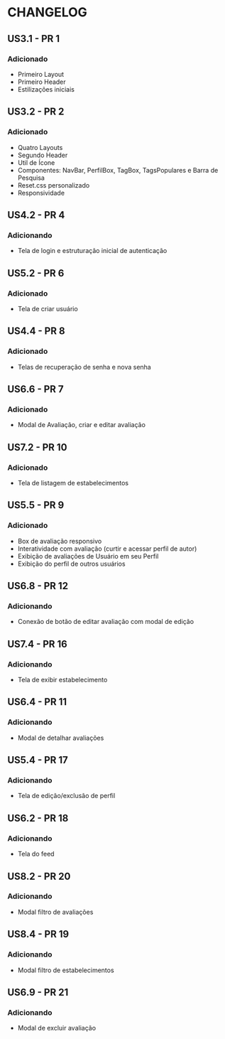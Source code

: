 # CHANGELOG

## US3.1 - PR 1

### Adicionado

- Primeiro Layout
- Primeiro Header
- Estilizações iniciais

## US3.2 - PR 2

### Adicionado

- Quatro Layouts
- Segundo Header
- Util de Ícone
- Componentes: NavBar, PerfilBox, TagBox, TagsPopulares e Barra de Pesquisa
- Reset.css personalizado
- Responsividade

## US4.2 - PR 4

### Adicionando

- Tela de login e estruturação inicial de autenticação

## US5.2 - PR 6

### Adicionado

- Tela de criar usuário

## US4.4 - PR 8

### Adicionado

- Telas de recuperação de senha e nova senha

## US6.6 - PR 7

### Adicionado

- Modal de Avaliação, criar e editar avaliação

## US7.2 - PR 10

### Adicionado

- Tela de listagem de estabelecimentos

## US5.5 - PR 9

### Adicionado

- Box de avaliação responsivo
- Interatividade com avaliação (curtir e acessar perfil de autor)
- Exibição de avaliações de Usuário em seu Perfil
- Exibição do perfil de outros usuários

## US6.8 - PR 12

### Adicionando

- Conexão de botão de editar avaliação com modal de edição

## US7.4 - PR 16

### Adicionando

- Tela de exibir estabelecimento

## US6.4 - PR 11

### Adicionando

- Modal de detalhar avaliações

## US5.4 - PR 17

### Adicionando

- Tela de edição/exclusão de perfil

## US6.2 - PR 18

### Adicionando

- Tela do feed

## US8.2 - PR 20

### Adicionando

- Modal filtro de avaliações

## US8.4 - PR 19

### Adicionando

- Modal filtro de estabelecimentos

## US6.9 - PR 21

### Adicionando

- Modal de excluir avaliação
